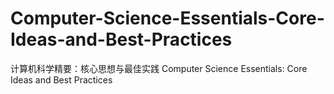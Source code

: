 # Computer-Science-Essentials-Core-Ideas-and-Best-Practices
计算机科学精要：核心思想与最佳实践  Computer Science Essentials: Core Ideas and Best Practices

